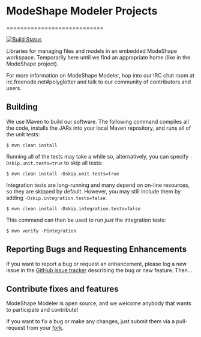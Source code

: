 # ModeShape Modeler Projects
============================

[![Build Status](https://drone.io/github.com/Polyglotter/modeshape-modeler/status.png)](https://drone.io/github.com/Polyglotter/modeshape-modeler/latest)

Libraries for managing files and models in an embedded ModeShape workspace. Temporarily here until we find an appropriate home
(like in the ModeShape project).

For more information on ModeShape Modeler, hop into our IRC chat room at irc.freenode.net#polyglotter and talk to our community of contributors and users.

## Building

We use Maven to build our software. The following command compiles all the code, installs the JARs into your local Maven repository, and runs all of the unit tests:

	$ mvn clean install

Running all of the tests may take a while so, alternatively, you can specify `-Dskip.unit.tests=true` to skip all tests:

    $ mvn clean install -Dskip.unit.tests=true
    
Integration tests are long-running and many depend on on-line resources, so they are skipped by default. However, you may still include them by adding `-Dskip.integration.tests=false`:

    $ mvn clean install -Dskip.integration.tests=false
	
This command can then be used to run *just* the integration tests:

	$ mvn verify -Pintegration
  
## Reporting Bugs and Requesting Enhancements

If you want to report a bug or request an enhancement, please log a new issue in the [GitHub issue tracker](https://github.com/Polyglotter/modeshape-modeler/issues/new) describing the bug or new feature. Then…

## Contribute fixes and features

ModeShape Modeler is open source, and we welcome anybody that wants to participate and contribute!

If you want to fix a bug or make any changes, just submit them via a pull-request from your [fork](https://github.com/Polyglotter/modeshape-modeler/fork).

